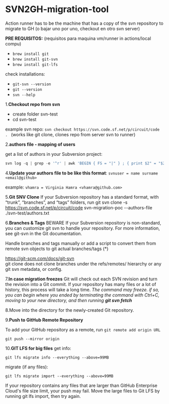 # SVN2GH-migration-tool

Action runner has to be the machine that has a copy of the svn repository to migrate to GH (o bajar uno por uno, checkout en otro svn server)


**PRE REQUISITOS:**
(requisitos para maquina vm/runner in actions/local compu)
- `brew install git`
- `brew install git-svn`
- `brew install git-lfs`

check installations:

- `git-svn --version`
- `git --version`
- `svn --help`

1.**Checkout repo from svn**
 
- create folder svn-test
- cd svn-test

example svn repo:
`svn checkout https://svn.code.sf.net/p/circuit/code . `
(works like git clone, clones repo from server svn to runner)

2.**authors file - mapping of users**

get a list of authors in your Subversion project: 
```js
svn log -q | grep -e '^r' | awk 'BEGIN { FS = "|" } ; { print $2" = "$2 }' | sed 's/^[ \t]*//' | sort | uniq > authors.txt
```

 
4.**Update your authors file to be like this format**: 
`svnuser = name surname <email@github>`

example:
`vhamra = Virginia Hamra <vhamra@github.com>`


5.**Git SNV Clone**
If your Subversion repository has a standard format, with “trunk”, “branches”, and “tags” folders, run
 git svn clone -s https://svn.code.sf.net/p/circuit/code svn-migration-poc --authors-file ./svn-test/authors.txt
 
6.**Branches & Tags**
BEWARE If your Subversion repository is non-standard, you can customize git svn to handle your repository. For more information, see git-svn in the Git documentation.

Handle branches and tags manually or add a script to convert them from remote svn objects to git actual branches/tags (*)

https://git-scm.com/docs/git-svn  
git clone does not clone branches under the refs/remotes/ hierarchy or any git svn metadata, or config. 

7.**In case migration freezes**
Git will check out each SVN revision and turn the revision into a Git commit.
If your repository has many files or a lot of history, this process will take a long time.
_The command may freeze. if so, you can begin where you ended by terminating the command with Ctrl+C, moving to your new directory, and then running **git svn fetch**_
 
8.Move into the directory for the newly-created Git repository.
 
9.**Push to GitHub Remote Repository**

To add your GitHub repository as a remote, run `git remote add origin URL`

`git push --mirror origin`

10.**GIT LFS for big files**
get info:

```
git lfs migrate info --everything --above=99MB
```

migrate (if any files):

```git lfs migrate import --everything --above=99MB```
    
If your repository contains any files that are larger than GitHub Enterprise Cloud's file size limit, your push may fail. Move the large files to Git LFS by running git lfs import, then try again.
 

